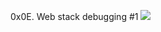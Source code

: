 0x0E. Web stack debugging #1
![](https://s3.amazonaws.com/intranet-projects-files/holbertonschool-sysadmin_devops/271/B4eeypV.jpg)
